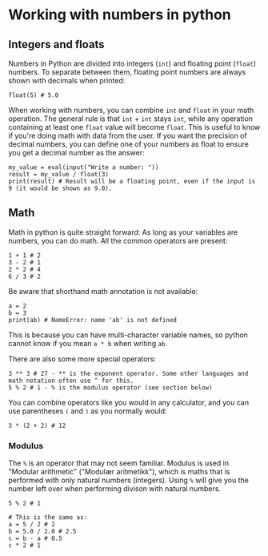 # Working with numbers in python

## Integers and floats

Numbers in Python are divided into integers (`int`) and floating point (`float`) numbers. To separate between them, floating point numbers are always shown with decimals when printed:

```
float(5) # 5.0
```

When working with numbers, you can combine `int` and `float` in your math operation. The general rule is that `int` + `int` stays `int`, while any operation containing at least one `float` value will become `float`. This is useful to know if you're doing math with data from the user. If you want the precision of decimal numbers, you can define one of your numbers as float to ensure you get a decimal number as the answer:

```
my_value = eval(input("Write a number: "))
result = my_value / float(3)
print(result) # Result will be a floating point, even if the input is 9 (it would be shown as 9.0).
```

## Math

Math in python is quite straight forward: As long as your variables are numbers, you can do math. All the common operators are present:

```
1 + 1 # 2
3 - 2 # 1
2 * 2 # 4
6 / 3 # 2
```

Be aware that shorthand math annotation is not available:

```
a = 2
b = 3
print(ab) # NameError: name 'ab' is not defined
```

This is because you can have multi-character variable names, so python cannot know if you mean `a * b` when writing `ab`.


There are also some more special operators:

```
3 ** 3 # 27 - ** is the exponent operator. Some other languages and math notation often use ^ for this.
5 % 2 # 1 - % is the modulus operator (see section below)
```

You can combine operators like you would in any calculator, and you can use parentheses `(` and `)` as you normally would:

```
3 * (2 + 2) # 12
```

### Modulus

The `%` is an operator that may not seem familiar. Modulus is used in "Modular arithmetic" ("Modulær aritmetikk"), which is maths that is performed with only natural numbers (integers). Using `%` will give you the number left over when performing divison with natural numbers.

```
5 % 2 # 1

# This is the same as:
a = 5 / 2 # 2
b = 5.0 / 2.0 # 2.5
c = b - a # 0.5
c * 2 # 1
```